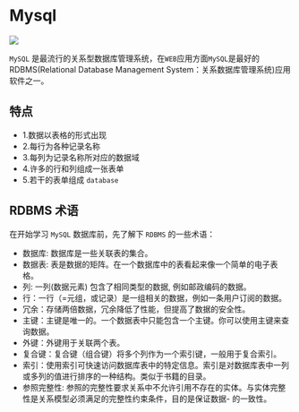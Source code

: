 # Mysql

![](https://timgsa.baidu.com/timg?image&quality=80&size=b9999_10000&sec=1576227498832&di=f9a9c6dc8b003624e8f23b7159035912&imgtype=0&src=http%3A%2F%2Fpic.downcc.com%2Fupload%2F2015-3%2F20153179412.png)

`MySQL` 是最流行的关系型数据库管理系统，在`WEB`应用方面`MySQL`是最好的 RDBMS(Relational Database Management System：关系数据库管理系统)应用软件之一。

## 特点

- 1.数据以表格的形式出现
- 2.每行为各种记录名称
- 3.每列为记录名称所对应的数据域
- 4.许多的行和列组成一张表单
- 5.若干的表单组成 `database`

## RDBMS 术语

在开始学习 `MySQL` 数据库前，先了解下 `RDBMS` 的一些术语：

- 数据库: 数据库是一些关联表的集合。
- 数据表: 表是数据的矩阵。在一个数据库中的表看起来像一个简单的电子表格。
- 列: 一列(数据元素) 包含了相同类型的数据, 例如邮政编码的数据。
- 行：一行（=元组，或记录）是一组相关的数据，例如一条用户订阅的数据。
- 冗余：存储两倍数据，冗余降低了性能，但提高了数据的安全性。
- 主键：主键是唯一的。一个数据表中只能包含一个主键。你可以使用主键来查询数据。
- 外键：外键用于关联两个表。
- 复合键：复合键（组合键）将多个列作为一个索引键，一般用于复合索引。
- 索引：使用索引可快速访问数据库表中的特定信息。索引是对数据库表中一列或多列的值进行排序的一种结构。类似于书籍的目录。
- 参照完整性: 参照的完整性要求关系中不允许引用不存在的实体。与实体完整性是关系模型必须满足的完整性约束条件，目的是保证数据- 的一致性。
